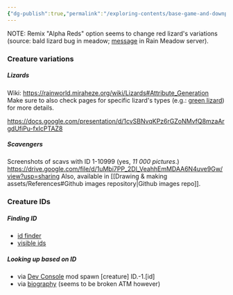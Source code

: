 ```yaml
---
{"dg-publish":true,"permalink":"/exploring-contents/base-game-and-downpour/creatures/"}
---
```


NOTE: Remix "Alpha Reds" option seems to change red lizard's variations (source: bald lizard bug in meadow; [message](https://discord.com/channels/1094716194180841602/1094730628970320044/1320268178680582215) in Rain Meadow server).

### Creature variations
##### Lizards
Wiki: https://rainworld.miraheze.org/wiki/Lizards#Attribute_Generation
Make sure to also check pages for specific lizard's types (e.g.: [green lizard](https://rainworld.miraheze.org/wiki/Green_Lizard#Variants_&_Attributes)) for more details.

https://docs.google.com/presentation/d/1cvSBNvqKPz6rGZoNMvfQ8mzaArgdUfiPu-fxIcPTAZ8
##### Scavengers
Screenshots of scavs with ID 1-10999 (yes, *11 000 pictures*.)
https://drive.google.com/file/d/1uMbi7PP_2Dl_VeahhEmMDAA6N4uve9Gw/view?usp=sharing
Also, available in [[Drawing & making assets/References#Github images repository\|Github images repo]].

### Creature IDs

##### Finding ID
- [id finder](https://steamcommunity.com/sharedfiles/filedetails/?id=3040378054)
- [visible ids](https://steamcommunity.com/sharedfiles/filedetails/?id=2934997065)
##### Looking up based on ID
- via [Dev Console](https://steamcommunity.com/sharedfiles/filedetails/?id=2920528044)  mod
spawn \[creature] ID.-1.\[id]
- via [biography](https://steamcommunity.com/sharedfiles/filedetails/?id=2985657499) (seems to be broken ATM however)